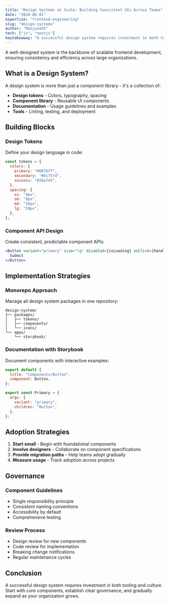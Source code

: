 ```yaml
---
title: "Design Systems at Scale: Building Consistent UIs Across Teams"
date: "2024-06-01"
expertise: "frontend-engineering"
slug: "design-systems"
author: "Manjunath"
tech: ["js", "nextjs"]
keytakeaway: "A successful design system requires investment in both tooling and culture. Start with core components, establish clear governance, and gradually expand as your organization grows."
---
```


A well-designed system is the backbone of scalable frontend development, ensuring consistency and efficiency across large organizations.

## What is a Design System?

A design system is more than just a component library - it's a collection of:

- **Design tokens** - Colors, typography, spacing
- **Component library** - Reusable UI components
- **Documentation** - Usage guidelines and examples
- **Tools** - Linting, testing, and deployment

## Building Blocks

### Design Tokens

Define your design language in code:

```js
const tokens = {
  colors: {
    primary: "#007bff",
    secondary: "#6c757d",
    success: "#28a745",
  },
  spacing: {
    xs: "4px",
    sm: "8px",
    md: "16px",
    lg: "24px",
  },
};
```

### Component API Design

Create consistent, predictable component APIs:

```jsx
<Button variant="primary" size="lg" disabled={isLoading} onClick={handleSubmit}>
  Submit
</Button>
```

## Implementation Strategies

### Monorepo Approach

Manage all design system packages in one repository:

```
design-system/
├── packages/
│   ├── tokens/
│   ├── components/
│   └── icons/
└── apps/
    └── storybook/
```

### Documentation with Storybook

Document components with interactive examples:

```jsx
export default {
  title: "Components/Button",
  component: Button,
};

export const Primary = {
  args: {
    variant: "primary",
    children: "Button",
  },
};
```

## Adoption Strategies

1. **Start small** - Begin with foundational components
2. **Involve designers** - Collaborate on component specifications
3. **Provide migration paths** - Help teams adopt gradually
4. **Measure usage** - Track adoption across projects

## Governance

### Component Guidelines

- Single responsibility principle
- Consistent naming conventions
- Accessibility by default
- Comprehensive testing

### Review Process

- Design review for new components
- Code review for implementation
- Breaking change notifications
- Regular maintenance cycles

## Conclusion

A successful design system requires investment in both tooling and culture. Start with core components, establish clear governance, and gradually expand as your organization grows.
